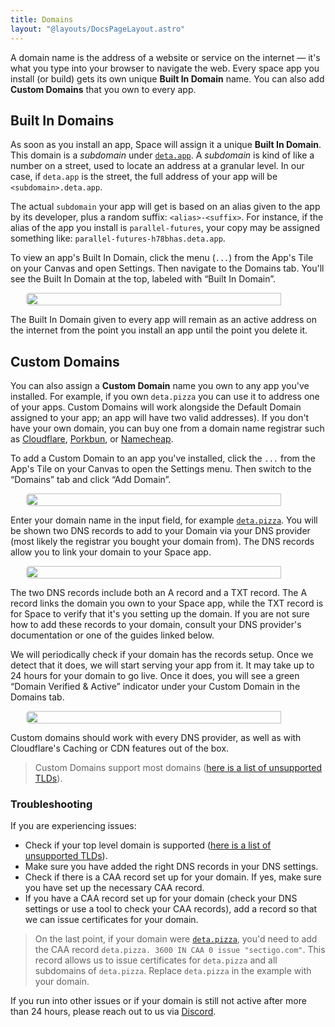 ```yaml
---
title: Domains
layout: "@layouts/DocsPageLayout.astro"
---
```


A domain name is the address of a website or service on the internet — it's what you type into your browser to navigate the web. Every space app you install (or build) gets its own unique **Built In Domain** name. You can also add **Custom Domains** that you own to every app.

## Built In Domains

As soon as you install an app, Space will assign it a unique **Built In Domain**. This domain is a *subdomain* under [`deta.app`](http://deta.app). A *subdomain* is kind of like a number on a street, used to locate an address at a granular level. In our case, if `deta.app` is the street, the full address of your app will be `<subdomain>.deta.app`.

The actual `subdomain` your app will get is based on an alias given to the app by its developer, plus a random suffix: `<alias>-<suffix>`. For instance, if the alias of the app you install is `parallel-futures`, your copy may be assigned something like: `parallel-futures-h78bhas.deta.app`.

To view an app's Built In Domain, click the menu (`...`) from the App's Tile on your Canvas and open Settings. Then navigate to the Domains tab. You'll see the Built In Domain at the top, labeled with “Built In Domain”.

<div style="display:flex; justify-content: center;"><img style="border-radius: 5px; width: 90%; max-width:500px;" src="/docs_assets/use/domains-1.png"/></div>

The Built In Domain given to every app will remain as an active address on the internet from the point you install an app until the point you delete it.

## Custom Domains

You can also assign a **Custom Domain** name you own to any app you've installed. For example, if you own `deta.pizza` you can use it to address one of your apps. Custom Domains will work alongside the Default Domain assigned to your app; an app will have two valid addresses). If you don't have your own domain, you can buy one from a domain name registrar such as [Cloudflare](https://www.cloudflare.com/products/registrar/), [Porkbun](https://porkbun.com/), or [Namecheap](https://www.namecheap.com/).

To add a Custom Domain to an app you've installed, click the `...` from the App's Tile on your Canvas to open the Settings menu. Then switch to the “Domains” tab and click “Add Domain”.

<div style="display:flex; justify-content: center;"><img style="border-radius: 5px; width: 90%; max-width:500px;" src="/docs_assets/use/domains-2.png"/></div>

Enter your domain name in the input field, for example [`deta.pizza`](http://deta.pizza). You will be shown two DNS records to add to your Domain via your DNS provider (most likely the registrar you bought your domain from). The DNS records allow you to link your domain to your Space app.

<div style="display:flex; justify-content: center;"><img style="border-radius: 5px; width: 90%; max-width:500px;" src="/docs_assets/use/domains-3.png"/></div>

The two DNS records include both an A record and a TXT record.  The A record links the domain you own to your Space app, while the TXT record is for Space to verify that it's you setting up the domain. If you are not sure how to add these records to your domain, consult your DNS provider's documentation or one of the guides linked below.

We will periodically check if your domain has the records setup. Once we detect that it does, we will start serving your app from it.  It may take up to 24 hours for your domain to go live. Once it does, you will see a green “Domain Verified & Active” indicator under your Custom Domain in the Domains tab.

<div style="display:flex; justify-content: center;"><img style="border-radius: 5px; width: 90%; max-width:500px;" src="/docs_assets/use/domains-4.png"/></div>

Custom domains should work with every DNS provider, as well as with Cloudflare's Caching or CDN features out of the box.

> Custom Domains support most domains ([here is a list of unsupported TLDs](https://help.zerossl.com/hc/en-us/articles/360060119833-Restricted-Countries)).

### **Troubleshooting**

If you are experiencing issues:

- Check if your top level domain is supported ([here is a list of unsupported TLDs](https://help.zerossl.com/hc/en-us/articles/360060119833-Restricted-Countries)).
- Make sure you have added the right DNS records in your DNS settings.
- Check if there is a CAA record set up for your domain. If yes, make sure you have set up the necessary CAA record.
- If you have a CAA record set up for your domain (check your DNS settings or use a tool to check your CAA records), add a record so that we can issue certificates for your domain.

> On the last point, if your domain were [`deta.pizza`](http://deta.pizza), you'd need to add the CAA record `deta.pizza. 3600 IN CAA 0 issue "sectigo.com"`. This record allows us to issue certificates for `deta.pizza` and all subdomains of `deta.pizza`. Replace `deta.pizza` in the example with your domain.

If you run into other issues or if your domain is still not active after more than 24 hours, please reach out to us via [Discord](https://go.deta.dev/discord).